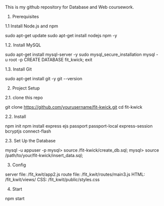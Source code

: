 This is my github repository for Database and Web coursework.


<How to set up Fit_Kwit>

 1. Prerequisites
     
  1.1 Install Node.js and npm

  sudo apt-get update
  sudo apt-get install nodejs npm -y

  1.2. Install MySQL

sudo apt-get install mysql-server -y
sudo mysql_secure_installation
mysql -u root -p
CREATE DATABASE fit_kwick;
exit

  1.3. Install Git

sudo apt-get install git -y
git --version

  
  2. Project Setup
   
  2.1. clone this repo

git clone https://github.com/yourusername/fit-kwick.git
cd fit-kwick

  2.2. Install 

npm init
npm install express ejs passport passport-local express-session bcryptjs connect-flash

  2.3. Set Up the Database
  
mysql -u appuser -p
mysql> source /fit-kwick/create_db.sql;
mysql> source /path/to/your/fit-kwick/insert_data.sql;


3. Config

server file: /fit_kwit/app2.js
route file: /fit_kwit/routes/main3.js 
HTML: /fit_kwit/views/
CSS: /fit_kwit/public/styles.css


4. Start

npm start

